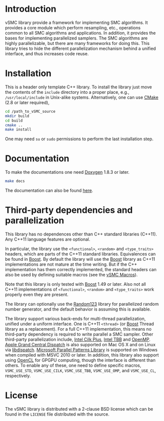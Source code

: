 # Introduction

vSMC library provide a framework for implementing SMC algorithms. It provides a
core module which perform resampling, etc., operations common to all SMC
algorithms and applications. In addition, it provides the bases for
implementing parallelized samplers. The SMC algorithms are highly
parallelizable, but there are many frameworks for doing this. This library
tries to hide the different parallelization mechanism behind a unified
interface, and thus increases code reuse.

# Installation

This is a header only template C++ library. To install the library just move
the contents of the `include` directory into a proper place, e.g.,
`/usr/local/include` in Unix-alike systems. Alternatively, one can use
[CMake][CMake] (2.8 or later required),
~~~sh
cd /path_to_vSMC_source
mkdir build
cd build
cmake ..
make install
~~~
One may need `su` or `sudo` permissions to perform the last installation step.

# Documentation

To make the documentations one need [Doxygen][Doxygen] 1.8.3 or later.
~~~sh
make docs
~~~
The documentation can also be found [here][vSMCDoc].

# Third-party dependencies and parallelization

This library has no dependences other than C++ standard libraries (C++11). Any
C++11 language features are optional.

In particular, the library use the `<functional>`, `<random>` and
`<type_traits>` headers, which are parts of the  C++11 standard libraries.
Equivalences can be found in [Boost][Boost]. By default the library will use
the [Boost][Boost] library as C++11 implementations are not mature at the time
writing. But if the C++ implementation has them correctly implemented, the
standard headers can also be used by defining suitable macros (see the [vSMC
Macros][vSMCMacro]).

Note that this library is only tested with [Boost][Boost] 1.49 or later. Also
not all C++11 implementations of `<functional>`, `<random>` and `<type_traits>`
work properly even they are present.

The library can optionally use the [Random123][Random123] library for
parallelized random number generator, and the default behavior is assuming this
is available.

The library support various back-ends for multi-thread parallelization, unified
under a uniform interface. One is C++11 `<thread>` (or [Boost][Boost] Thread
library as a replacement). For a full C++11 implementation, this means no
third-party dependency is required to write parallel a SMC sampler. Other
third-party parallelization include, [Intel Cilk Plus][Intel Cilk Plus], [Intel
TBB][Intel TBB] and [OpenMP][OpenMP]. [Apple Grand Central Dispatch][Apple GCD]
is also supported on Mac OS X and on Linux via [libdispatch][libdispatch].
[Microsoft Parallel Patterns Library][MS PPL] is supported on Windows when
compiled with MSVC 2010 or later. In addition, this library also support using
[OpenCL][OpenCL] for GPGPU computing, though the interface is different than
others. To enable any of these, one need to define specific macros,
`VSMC_USE_STD`, `VSMC_USE_CILK`, `VSMC_USE_TBB`, `VSMC_USE_OMP`, and
`VSMC_USE_CL`, respectively.

# License

The vSMC library is distributed with a 2-clause BSD license which can be found
in the `LICENSE` file distributed with the source.

[Apple GCD]: http://en.wikipedia.org/wiki/Grand_Central_Dispatch
[Boost]: http://www.boost.org/
[CMake]: http://www.cmake.org/
[Doxygen]: http://www.stack.nl/~dimitri/doxygen/manual.html
[Intel Cilk Plus]: http://en.wikipedia.org/wiki/Intel_Cilk_Plus
[Intel TBB]: http://threadingbuildingblocks.org/
[MS PPL]: http://msdn.microsoft.com/en-us/library/dd492418.aspx
[OpenCL]: http://www.khronos.org/opencl/
[OpenMP]: http://www.openmp.org/
[Random123]: http://www.thesalmons.org/john/random123/releases/latest/docs/index.html
[libc++]: http://libcxx.llvm.org
[libdispatch]: http://libdispatch.macosforge.org/
[vSMCDoc]: http://zhouyan.github.com/vSMC/doc/html/index.html
[vSMCMacro]: https://github.com/zhouyan/vSMC/wiki/Macros
